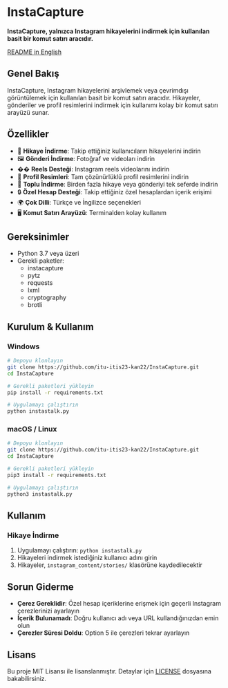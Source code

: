 # InstaCapture

**InstaCapture, yalnızca Instagram hikayelerini indirmek için kullanılan basit bir komut satırı aracıdır.**

[README in English](README.md)

## Genel Bakış

InstaCapture, Instagram hikayelerini arşivlemek veya çevrimdışı görüntülemek için kullanılan basit bir komut satırı aracıdır. Hikayeler, gönderiler ve profil resimlerini indirmek için kullanımı kolay bir komut satırı arayüzü sunar.

## Özellikler

- 📸 **Hikaye İndirme**: Takip ettiğiniz kullanıcıların hikayelerini indirin
- 🖼️ **Gönderi İndirme**: Fotoğraf ve videoları indirin
- �� **Reels Desteği**: Instagram reels videolarını indirin
- 👤 **Profil Resimleri**: Tam çözünürlüklü profil resimlerini indirin
- 🔄 **Toplu İndirme**: Birden fazla hikaye veya gönderiyi tek seferde indirin
- 🔒 **Özel Hesap Desteği**: Takip ettiğiniz özel hesaplardan içerik erişimi
- 🌍 **Çok Dilli**: Türkçe ve İngilizce seçenekleri
- 🖥️ **Komut Satırı Arayüzü**: Terminalden kolay kullanım

## Gereksinimler

- Python 3.7 veya üzeri
- Gerekli paketler:
  - instacapture
  - pytz
  - requests
  - lxml
  - cryptography
  - brotli

## Kurulum & Kullanım

### Windows
```bash
# Depoyu klonlayın
git clone https://github.com/itu-itis23-kan22/InstaCapture.git
cd InstaCapture

# Gerekli paketleri yükleyin
pip install -r requirements.txt

# Uygulamayı çalıştırın
python instastalk.py
```

### macOS / Linux
```bash
# Depoyu klonlayın
git clone https://github.com/itu-itis23-kan22/InstaCapture.git
cd InstaCapture

# Gerekli paketleri yükleyin
pip3 install -r requirements.txt

# Uygulamayı çalıştırın
python3 instastalk.py
```

## Kullanım

### Hikaye İndirme
1. Uygulamayı çalıştırın: `python instastalk.py`
2. Hikayeleri indirmek istediğiniz kullanıcı adını girin
3. Hikayeler, `instagram_content/stories/` klasörüne kaydedilecektir

## Sorun Giderme

- **Çerez Gereklidir**: Özel hesap içeriklerine erişmek için geçerli Instagram çerezlerinizi ayarlayın
- **İçerik Bulunamadı**: Doğru kullanıcı adı veya URL kullandığınızdan emin olun
- **Çerezler Süresi Doldu**: Option 5 ile çerezleri tekrar ayarlayın

## Lisans

Bu proje MIT Lisansı ile lisanslanmıştır. Detaylar için [LICENSE](LICENSE) dosyasına bakabilirsiniz.